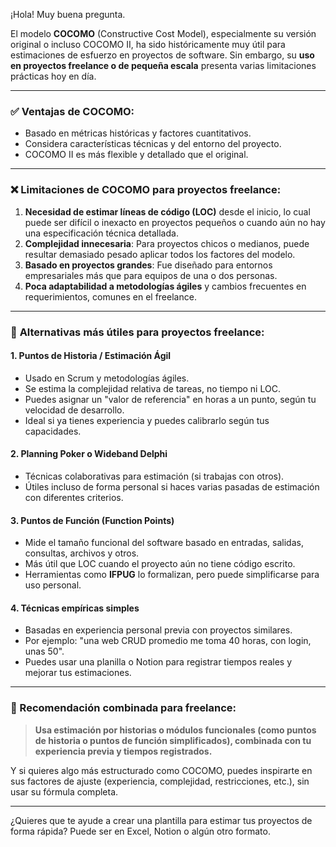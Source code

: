 ¡Hola! Muy buena pregunta.

El modelo **COCOMO** (Constructive Cost Model), especialmente su versión original o incluso COCOMO II, ha sido históricamente muy útil para estimaciones de esfuerzo en proyectos de software. Sin embargo, su **uso en proyectos freelance o de pequeña escala** presenta varias limitaciones prácticas hoy en día.

---

### ✅ **Ventajas de COCOMO:**

* Basado en métricas históricas y factores cuantitativos.
* Considera características técnicas y del entorno del proyecto.
* COCOMO II es más flexible y detallado que el original.

---

### ❌ **Limitaciones de COCOMO para proyectos freelance:**

1. **Necesidad de estimar líneas de código (LOC)** desde el inicio, lo cual puede ser difícil o inexacto en proyectos pequeños o cuando aún no hay una especificación técnica detallada.
2. **Complejidad innecesaria**: Para proyectos chicos o medianos, puede resultar demasiado pesado aplicar todos los factores del modelo.
3. **Basado en proyectos grandes**: Fue diseñado para entornos empresariales más que para equipos de una o dos personas.
4. **Poca adaptabilidad a metodologías ágiles** y cambios frecuentes en requerimientos, comunes en el freelance.

---

### 🧰 **Alternativas más útiles para proyectos freelance:**

#### 1. **Puntos de Historia / Estimación Ágil**

* Usado en Scrum y metodologías ágiles.
* Se estima la complejidad relativa de tareas, no tiempo ni LOC.
* Puedes asignar un "valor de referencia" en horas a un punto, según tu velocidad de desarrollo.
* Ideal si ya tienes experiencia y puedes calibrarlo según tus capacidades.

#### 2. **Planning Poker o Wideband Delphi**

* Técnicas colaborativas para estimación (si trabajas con otros).
* Útiles incluso de forma personal si haces varias pasadas de estimación con diferentes criterios.

#### 3. **Puntos de Función (Function Points)**

* Mide el tamaño funcional del software basado en entradas, salidas, consultas, archivos y otros.
* Más útil que LOC cuando el proyecto aún no tiene código escrito.
* Herramientas como **IFPUG** lo formalizan, pero puede simplificarse para uso personal.

#### 4. **Técnicas empíricas simples**

* Basadas en experiencia personal previa con proyectos similares.
* Por ejemplo: "una web CRUD promedio me toma 40 horas, con login, unas 50".
* Puedes usar una planilla o Notion para registrar tiempos reales y mejorar tus estimaciones.

---

### 🧮 Recomendación combinada para freelance:

> **Usa estimación por historias o módulos funcionales (como puntos de historia o puntos de función simplificados), combinada con tu experiencia previa y tiempos registrados.**

Y si quieres algo más estructurado como COCOMO, puedes inspirarte en sus factores de ajuste (experiencia, complejidad, restricciones, etc.), sin usar su fórmula completa.

---

¿Quieres que te ayude a crear una plantilla para estimar tus proyectos de forma rápida? Puede ser en Excel, Notion o algún otro formato.
